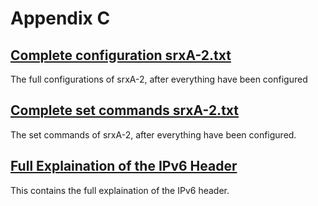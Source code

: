 # Appendix C

## [Complete configuration srxA-2.txt](https://github.com/Helweg/Project-Network-2nd-Semester/blob/master/Appendix%20C/Complete%20configuration%20srxA-2.txt)

The full configurations of srxA-2, after everything have been configured

## [Complete set commands srxA-2.txt](https://github.com/Helweg/Project-Network-2nd-Semester/blob/master/Appendix%20C/Complete%20set%20commands%20srxA-2.txt)

The set commands of srxA-2, after everything have been configured.

## [Full Explaination of the IPv6 Header](https://github.com/Helweg/Project-Network-2nd-Semester/blob/master/Appendix%20C/Full%20Explaination%20of%20the%20IPv6%20Header.pdf)

This contains the full explaination of the IPv6 header.
